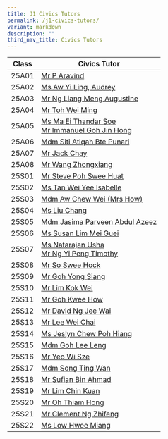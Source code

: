 ```yaml
---
title: J1 Civics Tutors
permalink: /j1-civics-tutors/
variant: markdown
description: ""
third_nav_title: Civics Tutors
---
```

| Class | Civics Tutor | 
| -------- | -------- | 
25A01 | <a href="mailto: p_aravind@moe.edu.sg">Mr P Aravind</a>  
25A02 | <a href="mailto: aw_yi_ling_audrey@moe.edu.sg">Ms Aw Yi Ling, Audrey</a> 
25A03 | <a href="mailto: ng_liang_meng_augustine@moe.edu.sg">Mr Ng Liang Meng Augustine</a> 
25A04 | <a href="mailto: toh_wei_ming@moe.edu.sg">Mr Toh Wei Ming</a> 
25A05 | <a href="mailto: ma_ei_thandar_soe@moe.edu.sg">Ms Ma Ei Thandar Soe</a><br><a href="mailto: immanuel_goh_jin_hong@moe.edu.sg">Mr Immanuel Goh Jin Hong</a> 
25A06 | <a href="mailto: siti_atiqah_punari@moe.edu.sg">Mdm Siti Atiqah Bte Punari</a>
25A07 | <a href="mailto: chay_chun_ho@moe.edu.sg">Mr Jack Chay</a> 
25A08 | <a href="mailto: wang_zhongxiang@moe.edu.sg">Mr Wang Zhongxiang</a> 
25S01 | <a href="mailto: poh_swee_huat@moe.edu.sg">Mr Steve Poh Swee Huat</a> 
25S02 | <a href="mailto: tan_wei_yee_isabelle@moe.edu.sg">Ms Tan Wei Yee Isabelle</a> 
25S03 | <a href="mailto: aw_chew_wei@moe.edu.sg">Mdm Aw Chew Wei (Mrs How)</a>
25S04 | <a href="mailto: liu_chang_c@moe.edu.sg">Ms Liu Chang</a>
25S05 | <a href="mailto: jasima_parveen_abdul_azeez@moe.edu.sg">Mdm Jasima Parveen Abdul Azeez</a>
25S06 | <a href="mailto: lim_mei_guei@moe.edu.sg">Ms Susan Lim Mei Guei</a>
25S07 | <a href="mailto: natarajan_usha@moe.edu.sg">Ms Natarajan Usha</a><br><a href="mailto: ng_yi_peng_timothy@moe.edu.sg">Mr Ng Yi Peng Timothy</a>
25S08 | <a href="mailto: so_swee_hock@moe.edu.sg">Mr So Swee Hock</a>
25S09 | <a href="mailto: goh_yong_siang@moe.edu.sg">Mr Goh Yong Siang</a>
25S10 | <a href="mailto: lim_kok_wei@moe.edu.sg">Mr Lim Kok Wei</a>
25S11 | <a href="mailto: goh_kwee_how@moe.edu.sg">Mr Goh Kwee How</a>
25S12 | <a href="mailto: ng_jee_wai_david@moe.edu.sg">Mr David Ng Jee Wai</a>
25S13 | <a href="mailto: lee_wei_chai@moe.edu.sg">Mr Lee Wei Chai</a>
25S14 | <a href="mailto: chew_poh_hiang@moe.edu.sg">Ms Jeslyn Chew Poh Hiang</a>
25S15 | <a href="mailto: goh_lee_leng@moe.edu.sg">Mdm Goh Lee Leng</a>
25S16 | <a href="mailto: yeo_wi_sze@moe.edu.sg">Mr Yeo Wi Sze</a>
25S17 | <a href="mailto: song_ting_wan@moe.edu.sg">Mdm Song Ting Wan</a>
25S18 | <a href="mailto: sufian_ahmad@moe.edu.sg">Mr Sufian Bin Ahmad</a>
25S19 | <a href="mailto: lim_chin_kuan@moe.edu.sg">Mr Lim Chin Kuan</a>
25S20 | <a href="mailto: oh_thiam_hong@moe.edu.sg">Mr Oh Thiam Hong</a>
25S21 | <a href="mailto: ng_zhifeng_clement@moe.edu.sg">Mr Clement Ng Zhifeng</a>
25S22 | <a href="mailto: low_hwee_miang@moe.edu.sg">Ms Low Hwee Miang</a>